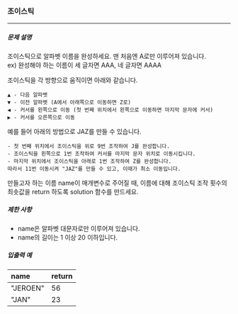  ### 조이스틱

***

##### 문제 설명

조이스틱으로 알파벳 이름을 완성하세요. 맨 처음엔 A로만 이루어져 있습니다.   
ex) 완성해야 하는 이름이 세 글자면 AAA, 네 글자면 AAAA   

조이스틱을 각 방향으로 움직이면 아래와 같습니다.   

```
▲ - 다음 알파벳   
▼ - 이전 알파벳 (A에서 아래쪽으로 이동하면 Z로)   
◀ - 커서를 왼쪽으로 이동 (첫 번째 위치에서 왼쪽으로 이동하면 마지막 문자에 커서)   
▶ - 커서를 오른쪽으로 이동   
```

예를 들어 아래의 방법으로 JAZ를 만들 수 있습니다.   

```
- 첫 번째 위치에서 조이스틱을 위로 9번 조작하여 J를 완성합니다.
- 조이스틱을 왼쪽으로 1번 조작하여 커서를 마지막 문자 위치로 이동시킵니다.
- 마지막 위치에서 조이스틱을 아래로 1번 조작하여 Z를 완성합니다.
따라서 11번 이동시켜 "JAZ"를 만들 수 있고, 이때가 최소 이동입니다.
```

만들고자 하는 이름 name이 매개변수로 주어질 때, 이름에 대해 조이스틱 조작 횟수의 최솟값을 return 하도록 solution 함수를 만드세요.   

##### 제한 사항

- name은 알파벳 대문자로만 이루어져 있습니다.
- name의 길이는 1 이상 20 이하입니다.
     
##### 입출력 예

| name | return | 
| :----- | :----- | 
| "JEROEN" | 56 |
| "JAN" | 23 |


